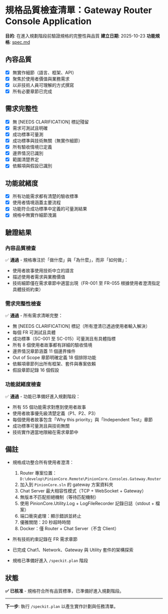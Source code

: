 # 規格品質檢查清單：Gateway Router Console Application

**目的**: 在進入規劃階段前驗證規格的完整性與品質
**建立日期**: 2025-10-23
**功能規格**: [spec.md](../spec.md)

## 內容品質

- [x] 無實作細節（語言、框架、API）
- [x] 聚焦於使用者價值與業務需求
- [x] 以非技術人員可理解的方式撰寫
- [x] 所有必要章節已完成

## 需求完整性

- [x] 無 [NEEDS CLARIFICATION] 標記殘留
- [x] 需求可測試且明確
- [x] 成功標準可量測
- [x] 成功標準與技術無關（無實作細節）
- [x] 所有驗收情境已定義
- [x] 邊界情況已識別
- [x] 範圍清楚界定
- [x] 依賴項與假設已識別

## 功能就緒度

- [x] 所有功能需求都有清楚的驗收標準
- [x] 使用者情境涵蓋主要流程
- [x] 功能符合成功標準中定義的可量測結果
- [x] 規格中無實作細節洩漏

## 驗證結果

### 內容品質檢查
✅ **通過** - 規格專注於「做什麼」與「為什麼」，而非「如何做」：
- 使用者故事使用技術中立的語言
- 描述使用者需求與業務價值
- 技術細節僅在需求章節中適當出現（FR-001 至 FR-055 根據使用者澄清指定具體技術約束）

### 需求完整性檢查
✅ **通過** - 所有需求清晰完整：
- 無 [NEEDS CLARIFICATION] 標記（所有澄清已透過使用者輸入解決）
- 每個 FR 可測試且具體
- 成功標準（SC-001 至 SC-015）可量測且有具體指標
- 所有 8 個使用者故事都有詳細的驗收情境
- 邊界情況章節涵蓋 11 個邊界條件
- Out of Scope 章節明確定義 18 個排除功能
- 依賴項章節列出所有框架、套件與專案依賴
- 假設章節記錄 16 個假設

### 功能就緒度檢查
✅ **通過** - 功能已準備好進入規劃階段：
- 所有 55 個功能需求對應到使用者故事
- 使用者故事優先級清楚定義（P1、P2、P3）
- 每個使用者故事包含「Why this priority」與「Independent Test」章節
- 成功標準可量測且與技術無關
- 技術實作適當地限縮在需求章節中

## 備註

- 規格成功整合所有使用者澄清：
  1. Router 專案位置：`D:\develop\PinionCore.Remote\PinionCore.Consoles.Gateway.Router`
  2. 加入到 `PinionCore.sln` 的 gateway 方案資料夾
  3. Chat Server 最大相容性模式（TCP + WebSocket + Gateway）
  4. 無版本不匹配拒絕機制（等待匹配機制）
  5. 使用 PinionCore.Utility.Log + LogFileRecorder 記錄日誌（stdout + 檔案）
  6. 端口衝突處理：顯示錯誤並終止
  7. 優雅關閉：20 秒超時時間
  8. Docker：僅 Router + Chat Server（不含 Client）

- 所有技術約束記錄在 FR 需求章節
- 已完成 Chat1、Network、Gateway 與 Utility 套件的架構探索
- 規格已準備好進入 `/speckit.plan` 階段

## 狀態

**✅ 已核准** - 規格符合所有品質標準，已準備好進入規劃階段。

---

**下一步**: 執行 `/speckit.plan` 以產生實作計劃與任務清單。